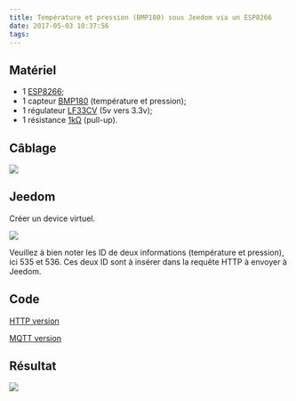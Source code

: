 ```yaml
---
title: Température et pression (BMP180) sous Jeedom via un ESP8266
date: 2017-05-03 10:37:56
tags:
---
```


## Matériel

- 1 [ESP8266](http://www.ebay.fr/itm/ESP8266-Serial-WIFI-Wireless-TransceiveR-Module-Send-Receive-LWIP-AP-STA-/271935772447?hash=item3f50a2971f:g:QEYAAOSw9N1VrfAJ);
- 1 capteur [BMP180](http://www.ebay.fr/itm/BMP180-Replace-BMP085-Digital-Barometric-Pressure-Sensor-Board-Module-Arduino-IE-/281807948504?hash=item419d100ad8:g:rJIAAOSwVL1WApmE) (température et pression);
- 1 régulateur [LF33CV](http://www.ebay.fr/itm/LF33CV-Regulateur-TO-220-3V3-0-5A-STM-lot-de-5-ou-10-/181701724632?var=&hash=item2a4e4449d8:m:mzy0HUMgtVw3B4YO5VCN2-g) (5v vers 3.3v);
- 1 résistance [1kΩ](http://www.ebay.fr/itm/resistance-1-4w-0-25w-1-10-100-1K-10K-100K-ohms-/171088290472) (pull-up). 

## Câblage

![](/images/bmp180.png)

## Jeedom

Créer un device virtuel.

![](/images/bmp180_jeedom.png)

Veuillez à bien noter les ID de deux informations (température et pression), ici 535 et 536. Ces deux ID sont à insérer dans la requête HTTP à envoyer à Jeedom.

## Code
 
[HTTP version](https://github.com/Wifsimster/bmp180/)

[MQTT version](https://github.com/Wifsimster/bmp180-mqtt)

## Résultat

![](/images/bmp180_res.png)